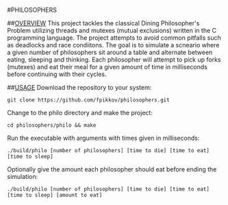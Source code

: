 #PHILOSOPHERS

##<ins>OVERVIEW</ins>
This project tackles the classical Dining Philosopher's Problem utilizing threads and mutexes (mutual exclusions) written in the C programming language.
The project attempts to avoid common pitfalls such as deadlocks and race condiitons. The goal is to simulate a scneario where a given number of philosophers sit around a table and alternate between eating, sleeping and thinking.
Each philosopher will attempt to pick up forks (mutexes) and eat their meal for a given amount of time in milliseconds before continuing with their cycles.

##<ins>USAGE</ins>
Download the repository to your system:
```
git clone https://github.com/fpikkov/philosophers.git
```
Change to the philo directory and make the project:
```
cd philosophers/philo && make
```
Run the executable with arguments with times given in milliseconds:
```
./build/philo [number of philosophers] [time to die] [time to eat] [time to sleep]
```
Optionally give the amount each philosopher should eat before ending the simulation:
```
./build/philo [number of philosophers] [time to die] [time to eat] [time to sleep] [amount to eat]
```
